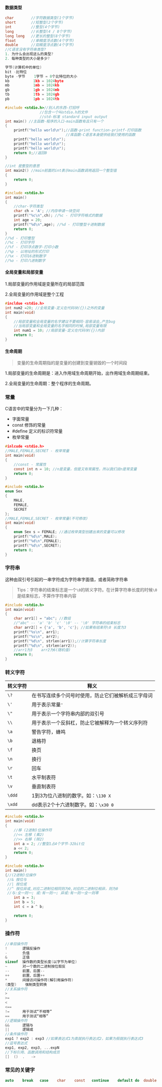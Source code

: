 #### 数据类型

```c
char		//字符数据类型(1个字节)
short		//短整型(2个字节)
int			//整型(4个字节)
long		//长整型(4 / 8个字节)
long long	//更长的整型(8个字节)
float		//单精度浮点数(4个字节)
double		//双精度浮点数(4个字节)
//C语言没有字符串类型?
1. 为什么会出现这么的类型?
2. 每种类型的大小是多少?
```

```c
字节(计算机中的单位)
bit -比特位
byte -字节	1字节 = 8个比特位的大小
kb			 1kb = 1024byte
mb			 1mb = 1024kb
gb			 1gb = 1024mb
tb			 1tb = 1024gb
pb			 1pb = 1024tb
```



```c
#include <stdio.h>//别人的东西-打招呼
                //包含一个叫stdio.h的文件
                //std-标准 standard input output
int main() //主函数-程序的入口-main函数有且只有一个
{
    printf("hello world\n");//函数-print function-printf-打印函数
                            //库函数-C语言本身提供给我们使用的函数
    printf("hello world\n");
    printf("hello world\n");
    printf("hello world\n");
    return 0;//返回0
}

//int 是整型的意思
int main2() //main前面的int表示main函数调用返回一个整型值
{
    return 0;
}
```





```c
#include <stdio.h>
int main()
{
    //char-字符类型
    char ch = 'A'; //内存申请一块空间
    printf("%c\n",ch); //%c - 打印字符格式的数据
    int age = 20;
    printf("%d\n",age); //%d - 打印整型十进制数据
    return 0;
}
//%d - 打印整型
//%c - 打印字符
//%f - 打印浮点数字-打印小数
//%p - 以地址的形式打印
//%x - 打印16进制数字
//%o - 打印八进制数字
```



#### 全局变量和局部变量

1.局部变量的作用域是变量所在的局部范围

2.全局变量的作用域是整个工程

```c
#incldue <stdio.h>
int num2 =20; //全局变量-定义在代码块({})之外的变量
int main(void)
{
    //局部变量和全局变量的名字建议不要相同-容易误会,产生bug
    //当局部变量和全局变量的名字相同的时候,局部变量有限
    int num1 = 10; //局部变量-定义在代码块({})内部
    return 0;
}
```

#### 生命周期

> 变量的生命周期指的是变量的创建到变量销毁的一个时间段

1.局部变量的生命周期是：进入作用域生命周期开始，出作用域生命周期结束。

2.全局变量的生命周期：整个程序的生命周期。

### 常量

C语言中的常量分为一下几种：

- 字面常量
- const 修饰的常量
- #define 定义的标识符常量
- 枚举常量

```c
#inlcude <stdio.h>
//MALE,FEMALE,SECRET - 枚举常量
int main(void)
{
    //const - 常属性
    const int n = 10; //n是变量，但是又有常属性，所以我们说n是常变量
    return 0;
}
```

```c
#include <stdio.h>
enum Sex
{
    MALE,
    FEMALE,
    SECRET
};
//MALE,FEMALE,SECRET - 枚举常量(不可修改)
int main(void)
{
    enum Sex s = FEMALE; //通过枚举类型创建出来的变量可以修改
    printf("%d\n",MALE);
    printf("%d\n",FEMALE);
    printf("%d\n",SECRET);
    return 0;
}
```

### 字符串

这种由双引号引起的一串字符成为字符串字面值，或者简称字符串

> Tips：字符串的结束标志是一个`\0`的转义字符。在计算字符串长度的时候`\0`是结束标志，不算作字符串内容

```c
#include <stdio.h>
int main(void)
{
    char arr1[] = "abc"; //数组
    //"abc" -- 'a' 'b' 'c' '\0' -- '\0' 字符串的结束标志
    char arr2[] = {'a', 'b', 'c'}; //如果有结束符\0 长度为3
    printf("%s\n", arr1);
    printf("%s\n", arr2);
    printf("%d\n", strlen(arr1));//计算字符串长度
    printf("%d\n", strlen(arr2));
    //arr1为3	arr2为6(随机值)
    return 0;
}
```

### 转义字符

| 转义字符 | 释义                                               |
| -------- | -------------------------------------------------- |
| `\?`     | 在书写连续多个问号时使用，防止它们被解析成三字母词 |
| `\'`     | 用于表示常量`'`                                    |
| `\"`     | 用于表示一个字符串内部的双引号                     |
| `\\`     | 用于表示一个反斜杠，防止它被解释为一个转义序列符   |
| `\a`     | 警告字符，蜂鸣                                     |
| `\b`     | 退格符                                             |
| `\f`     | 换页                                               |
| `\n`     | 换行                                               |
| `\r`     | 回车                                               |
| `\t`     | 水平制表符                                         |
| `\v`     | 垂直制表符                                         |
| `\ddd`   | 1到3为位八进制的数字。如：`\130 X`                 |
| `\xdd`   | dd表示2个十六进制数字。如：`\x30 0`                |

```c
#include <stdio.h>
int main(void)
{
    //移 (2进制)位操作符
    //<< 左移 (乘2)
    //>> 右移 (除2)
    int a = 2; //整型1占4个字节-32bit位
    a << 2;
    return 0;
}
```

```c
#include <stdio.h>
int main()
{//(2进制)位操作
 //& 按位与
 //| 按位或
 //^ 按位异或,对应二进制位相同则为0,对应的二进制位相异，则为0
 //与:全一则一; 或:有一则一; 异或:有一则一全一则零
    int a = 3;
    int b = 5;
    int c = a ^ b;
    
    return 0;
}
```

### 操作符

```c
//单目操作符
!		逻辑反操作
-		负值
&		正值
sizeof	操作数的类型长度(以字节为单位)
~		对一个数的二进制按位取反
--		前置、后置--
++		前置、后置++
*		间接访问操作符(解引用操作符)
(类型)	强制类型转换
//关系操作符
>
>=
<
<==
!=		用于测试“不相等”
==		用于测试“相等”
//逻辑操作符
&&		逻辑与
||		逻辑或
//条件操作符
exp1 ? exp2 : exp3 //如果表达式1为真就执行表达式2，如果为假就执行表达式3
//逗号表达式
exp1, exp2, exp3, ...expN
//下标引用、函数调用和结构成员
[]	()	.	->
```

### 常见的关键字

```c
auto	break	case	char	const	continue	default	do	double	else	enum	extern	for		goto	if		int		long	register	return	short	sizeof	static	struct	switch	typedef	union	unsigned	void	volatile	while  
```

